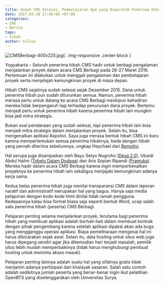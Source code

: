 ```yaml
---
title: Hibah CMS Selesai, Pembelajaran Apa yang Diperoleh Penerima Hibah?
date: 2017-03-10 17:46:00 +07:00
categories:
- CMS
- Berita
tags:
- hibah
author: hillun
---
```


![CMSBerbagi-400x225.jpg](/uploads/CMSBerbagi-400x225.jpg){: .img-responsive .center-block }

Yogyakarta – Seluruh penerima hibah CMS hadir untuk berbagi pengalaman menjalankan proyek dalam acara CMS Berbagi pada 26-27 Maret 2016. Pertemuan ini dilakukan untuk menggali pengalaman dan pembelajaran proyek serta menjelajah kemungkinan proyek di masa depan.

Hibah CMS sejatinya sudah selesai sejak Desember 2015. Dana untuk penerima hibah pun sudah diturunkan semua. Namun, penerima hibah merasa perlu untuk datang ke acara CMS Berbagi meskipun kehadiran mereka tidak berpengaruh lagi terhadap penurunan dana proyek. Bertemu menjadi perlu untuk penerima hibah karena penerima hibah lain mungkin bisa jadi mitra strategis.

Bukan soal pendanaan yang sudah selesai, tapi penerima hibah lain bisa menjadi mitra strategis dalam menjalankan proyek. Selain itu, bisa mengenalkan aplikasi Rapotivi. Saya juga merasa bentuk hibah CMS ini baru karena mempertemukan semua penerima hibahnya, beda dengan hibah yang pernah diterima sebelumnya, ungkap Heychael dari [Remotivi](http://wiki.ciptamedia.org/wiki/Remotivi:_Laporan_Masyarakat_Mengenai_Acara_TV).

Hal serupa juga disampaikan oleh Bayu Setyo Nugroho ([Desa 2.0](http://wiki.ciptamedia.org/wiki/Desa_2.0:_Sistem_Tata_Kelola_Sumber_Daya_Desa)), Ubaidi Abdul Halim ([Tobelo Dalam Dodaga](http://wiki.ciptamedia.org/wiki/Monitoring_Wilayah_Hutan_Suku_Tobelo_Dalam_Dodaga_dengan_Seluler)) dan Aris Sopian Ripandi ([Pramuka](http://wiki.ciptamedia.org/wiki/Sistem_Informasi_Integrasi_Kepramukaan_Berbasis_Mobile_dan_Android)). Mereka hadir dalam acara CMS Berbagi karena ingin memperkenalkan proyeknya ke penerima hibah lain sekaligus menjajaki kemungkinan adanya kerja sama.

Kedua belas penerima hibah juga menilai transparansi CMS dalam laporan naratif dan administratif merupakan hal yang bagus. Hanya saja media pelaporan dengan kode-kode html dinilai tidak ramah pengguna. Kedepannya kalau bisa format biasa saja seperti bentuk Word, ucap salah satu penerima hibah (peserta) CMS Berbagi.

Pelajaran penting selama menjalankan proyek, terutama bagi penerima hibah yang membuat aplikasi adalah berhati-hati dalam membuat kontrak dengan pihak pengembang karena setelah aplikasi dipakai akan ada bugs yang mengganggu operasi aplikasi. Biaya pemeliharaan mengenai hal ini harus dibicarakan sejak awal. Selain itu, data hosting untuk situs web juga harus dipegang sendiri agar jika dikemudian hari terjadi masalah, pemilik situs lebih mudah memperbaikinya (tidak harus menghubungi pembuat hosting untuk meminta akses masuk).

Pelajaran penting lainnya adalah suatu hal yang sifatnya gratis tidak menjamin adanya partisipasi dari khalayak sasaran. Salah satu contoh adalah sedikitnya jumlah peserta yang benar-benar ingin ikut pelatihan OpenBTS yang diselenggarakan oleh Universitas Surya.